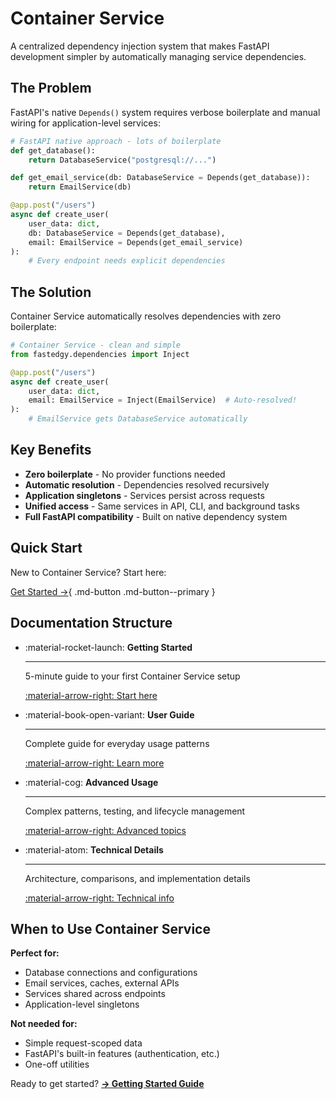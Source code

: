 # Container Service

A centralized dependency injection system that makes FastAPI development simpler by automatically managing service dependencies.

## The Problem

FastAPI's native `Depends()` system requires verbose boilerplate and manual wiring for application-level services:

```python
# FastAPI native approach - lots of boilerplate
def get_database():
    return DatabaseService("postgresql://...")

def get_email_service(db: DatabaseService = Depends(get_database)):
    return EmailService(db)

@app.post("/users")
async def create_user(
    user_data: dict,
    db: DatabaseService = Depends(get_database),
    email: EmailService = Depends(get_email_service)
):
    # Every endpoint needs explicit dependencies
```

## The Solution

Container Service automatically resolves dependencies with zero boilerplate:

```python
# Container Service - clean and simple
from fastedgy.dependencies import Inject

@app.post("/users")
async def create_user(
    user_data: dict,
    email: EmailService = Inject(EmailService)  # Auto-resolved!
):
    # EmailService gets DatabaseService automatically
```

## Key Benefits

- **Zero boilerplate** - No provider functions needed
- **Automatic resolution** - Dependencies resolved recursively
- **Application singletons** - Services persist across requests
- **Unified access** - Same services in API, CLI, and background tasks
- **Full FastAPI compatibility** - Built on native dependency system

## Quick Start

New to Container Service? Start here:

[Get Started →](getting-started.md){ .md-button .md-button--primary }

## Documentation Structure

<div class="grid cards" markdown>

-   :material-rocket-launch: **Getting Started**

    ---

    5-minute guide to your first Container Service setup

    [:material-arrow-right: Start here](getting-started.md)

-   :material-book-open-variant: **User Guide**

    ---

    Complete guide for everyday usage patterns

    [:material-arrow-right: Learn more](guide.md)

-   :material-cog: **Advanced Usage**

    ---

    Complex patterns, testing, and lifecycle management

    [:material-arrow-right: Advanced topics](advanced.md)

-   :material-atom: **Technical Details**

    ---

    Architecture, comparisons, and implementation details

    [:material-arrow-right: Technical info](technical.md)

</div>

## When to Use Container Service

**Perfect for:**
- Database connections and configurations
- Email services, caches, external APIs
- Services shared across endpoints
- Application-level singletons

**Not needed for:**
- Simple request-scoped data
- FastAPI's built-in features (authentication, etc.)
- One-off utilities

Ready to get started? **[→ Getting Started Guide](getting-started.md)**
